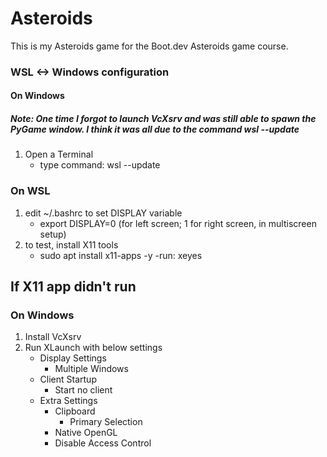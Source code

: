 # Asteroids

This is my Asteroids game for the Boot.dev Asteroids game course.


### WSL <-> Windows configuration

#### On Windows

##### **Note:** One time I forgot to launch VcXsrv and was still able to spawn the PyGame window. I think it was all due to the command wsl --update

1. Open a Terminal
    - type command: wsl --update

### On WSL

1. edit ~/.bashrc to set DISPLAY variable
    - export DISPLAY=0 (for left screen; 1 for right screen, in multiscreen setup)
2. to test, install X11 tools
    - sudo apt install x11-apps -y
    -run: xeyes

## If X11 app didn't run

### On Windows

1. Install VcXsrv
2. Run XLaunch with below settings
    - Display Settings
        - Multiple Windows
    - Client Startup
        - Start no client
    - Extra Settings
        - Clipboard
            - Primary Selection
        - Native OpenGL
        - Disable Access Control
